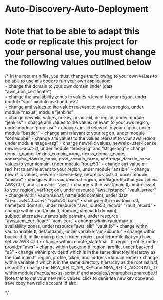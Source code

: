 

# Auto-Discovery-Auto-Deployment

# Note that to be able to adapt this code or replicate this project for your personal use, you must change the following values outlined below
/*
    In the root main file, you must change the following to your own values to be able to use this code to run your own application:\
        ◦ change the domain to your own domain under (data "aws_acm_certificate")\
        ◦ change the availability zones to values relevant to your region, under module “vpc” module avz1 and avz2\
        ◦ change ami values to the values relevant to your aws region, under module “nexus”, module “jenkins”\
        ◦ change newrelic values, nr-key, nr-acc-id, nr-region, under module “jenkins”
        ◦ change ami values to the values relevant to your aws region, under module “prod-asg”
        ◦ change ami-id relevant to your region, under module “bastion”
        ◦ change ami relevant to your region, under module “sonarqube”
        ◦ change ami values to the values relevant to your aws region, under module “stage-asg”
        ◦ change newrelic values, newrelic-user-license, newrelic-acct-id, under module “prod-asg” and “stage-asg”
        ◦ change domain_name, jenkins_domain_name, nexus_domain_name, sonarqube_domain_name, prod_domain_name, and stage_domain_name values to your domain, under module “route53”
        ◦ change ami value of red_hat to ami relevant to your region, under module “ansible”
        ◦ change new relic values, newrelic-license-key, newrelic-acct-id, under module “ansible”
    • change within vault/main.tf region, profile(profile that you set via AWS CLI), under provider “aws”
    • change within vault/main.tf, ami(relevant to your region), var1(region), under resource "aws_instance" "vault_server"
    • change within vault/main.tf, name(add domain), under data "aws_route53_zone" "route53_zone"
    • change within vault/main.tf, name(add domain), under resource "aws_route53_record" "vault_record"
    • change within vault/main.tf, domain_name(add domain), subject_alternative_names(add domain), under resource "aws_acm_certificate" "acm-cert"
    • change within vault/main.tf, availability_zones, under resource "aws_elb" "vault_lb"
    • change within vault/variable.tf, default(ami), under variable "ami-ubuntu"
    • change within backend.tf, in the main project folder, region, profile(profile that you have set via AWS CLI)
    • change within remote_state/main.tf, region, profile, under provider “aws”
    • change within backend.tf, region, profile, under backend “s3”
    • change within provider.tf which is in the same directory hierarchy as the root main.tf, region, profile, token, and address (domain name)
    • change within variable.tf which is in the same directory hierarchy as the root main.tf, default.?
    • change the NEW_RELIC_API_KEY and NEW_RELIC_ACCOUNT_ID within modules/nexus/nexus-script.tf   and modules/sonarqube/sonarqube.tf
      Note that to get your new relic values, click to generate new key copy and save copy new relic account id also.

*/